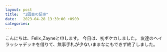 ```yaml
---
layout: post
title:  "2回目の記事"
date:   2023-04-28 13:30:00 +0900
categories:
---
```

こんにちは、Felix_Zayneと申します。
今日は、初ポケカしました。
友達のヘイラッシャデッキを借りて、無事手札が少ないままなにもできず終了しました。


